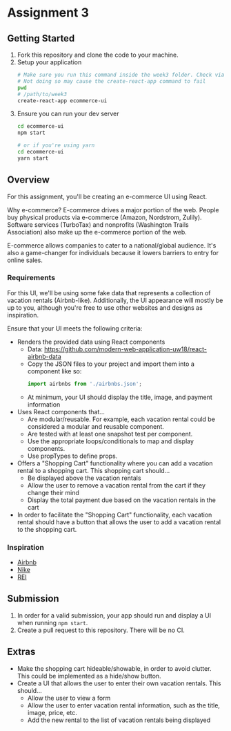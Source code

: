 # Assignment 3

## Getting Started

1. Fork this repository and clone the code to your machine.
2. Setup your application
   ```bash
   # Make sure you run this command inside the week3 folder. Check via `pwd`
   # Not doing so may cause the create-react-app command to fail
   pwd
   # /path/to/week3
   create-react-app ecommerce-ui
   ```
3. Ensure you can run your dev server
   ```bash
   cd ecommerce-ui
   npm start

   # or if you're using yarn
   cd ecommerce-ui
   yarn start
   ```

## Overview

For this assignment, you'll be creating an e-commerce UI using React.

Why e-commerce? E-commerce drives a major portion of the web. People buy physical products via e-commerce (Amazon, Nordstrom, Zulily). Software services (TurboTax) and nonprofits (Washington Trails Association) also make up the e-commerce portion of the web.

E-commerce allows companies to cater to a national/global audience. It's also a game-changer for individuals because it lowers barriers to entry for online sales.

### Requirements

For this UI, we'll be using some fake data that represents a collection of vacation rentals (Airbnb-like). Additionally, the UI appearance will mostly be up to you, although you're free to use other websites and designs as inspiration.

Ensure that your UI meets the following criteria:

* Renders the provided data using React components
    * Data: <https://github.com/modern-web-application-uw18/react-airbnb-data>
    * Copy the JSON files to your project and import them into a component like so:
      ```js
      import airbnbs from './airbnbs.json';
      ```
    * At minimum, your UI should display the title, image, and payment information
* Uses React components that...
    * Are modular/reusable. For example, each vacation rental could be considered a modular and reusable component.
    * Are tested with at least one snapshot test per component.
    * Use the appropriate loops/conditionals to map and display components.
    * Use propTypes to define props.
* Offers a "Shopping Cart" functionality where you can add a vacation rental to a shopping cart. This shopping cart should...
    * Be displayed above the vacation rentals
    * Allow the user to remove a vacation rental from the cart if they change their mind
    * Display the total payment due based on the vacation rentals in the cart
* In order to facilitate the "Shopping Cart" functionality, each vacation rental should have a button that allows the user to add a vacation rental to the shopping cart.

### Inspiration

* [Airbnb](https://www.airbnb.com/)
* [Nike](https://store.nike.com/us/en_us/)
* [REI](https://www.rei.com/)

## Submission

1. In order for a valid submission, your app should run and display a UI when running `npm start`.
2. Create a pull request to this repository. There will be no CI.

## Extras

* Make the shopping cart hideable/showable, in order to avoid clutter. This could be implemented as a hide/show button.
* Create a UI that allows the user to enter their own vacation rentals. This should...
    * Allow the user to view a form
    * Allow the user to enter vacation rental information, such as the title, image, price, etc.
    * Add the new rental to the list of vacation rentals being displayed